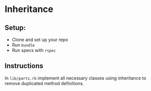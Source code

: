 # Inheritance

## Setup:

* Clone and set up your repo
* Run `bundle`
* Run specs with `rspec`

## Instructions

In `lib/parts.rb` implement all necessary classes using inheritance to remove duplicated method definitions.